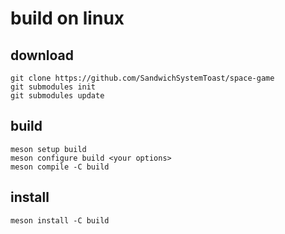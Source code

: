 # build on linux
## download
```
git clone https://github.com/SandwichSystemToast/space-game
git submodules init
git submodules update
```
## build
```
meson setup build
meson configure build <your options>
meson compile -C build
```
## install
```
meson install -C build
```
